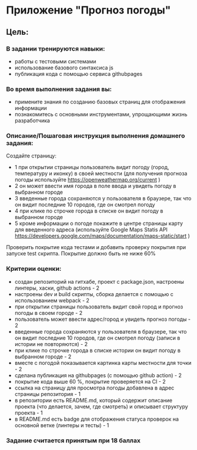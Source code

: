 # Приложение "Прогноз погоды"

## Цель:
### В задании тренируются навыки:  

* работы с тестовыми системами  
* использование базового синтаксиса js  
* публикация кода с помощью сервиса githubpages  

### Во время выполнения задания вы:  
* примените знания по созданию базовых страниц для отображения информации  
* познакомитесь с основными инструментами, упрощающими жизнь разработчика  

### Описание/Пошаговая инструкция выполнения домашнего задания:  

Создайте страницу:  
* 1 при открытии страницы пользователь видит погоду (город, температуру и иконку) в своей местности (для получения прогноза погоды используйте https://openweathermap.org/current )  
* 2 он может ввести имя города в поле ввода и увидеть погоду в выбранном городе  
* 3 введенные города сохраняются у пользователя в браузере, так что он видит последние 10 городов, где он смотрел погоду  
* 4 при клике по строчке города в списке он видит погоду в выбранном городе  
* 5 кроме информации о погоде покажите в центре страницы карту для введенного адреса (используйте Google Maps Statis API https://developers.google.com/maps/documentation/maps-static/start )  

Проверить покрытие кода тестами и добавить проверку покрытия при запуске test скрипта. Покрытие должно быть не ниже 60%  

### Критерии оценки:  

* создан репозиторий на гитхабе, проект c package.json, настроены линтеры, хаски, github actions - 2  
* настроены dev и build скрипты, сборка делается с помощью с использованием webpack - 2  
* при открытии страницы пользователь видит свой город и прогноз погоды в своем городе - 2  
* пользователь может ввести адрес/город и увидеть прогноз погоды - 2  
* введенные города сохраняются у пользователя в браузере, так что он видит последние 10 городов, где он смотрел погоду (записи в истории не повторяются) - 2  
* при клике по строчке города в списке истории он видит погоду в выбранном городе - 2  
* вместе с погодой показывается картинка карты местности для точки - 2  
* сделана публикация на githubpages (с помощью github action) - 2  
* покрытие кода выше 60 %, покрытие проверяется на CI - 2  
* ссылка на страницу для просмотра погоды добавлена в адрес страницы репозитория - 1  
* в репозитории есть README.md, который содержит описание проекта (что делается, зачем, где смотреть) и описывает структуру проекта - 1  
* в README.md есть badge для отображения статуса проверок на основной ветке (линтеры и тесты) - 1   

### Задание считается принятым при 18 баллах
